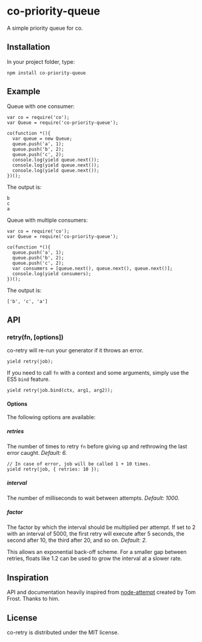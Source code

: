 # co-priority-queue
A simple priority queue for co.

## Installation
In your project folder, type:

    npm install co-priority-queue

## Example

Queue with one consumer:

    var co = require('co');
    var Queue = require('co-priority-queue');

    co(function *(){
      var queue = new Queue;
      queue.push('a', 1);
      queue.push('b', 2);
      queue.push('c', 2);
      console.log(yield queue.next());
      console.log(yield queue.next());
      console.log(yield queue.next());
    })();

The output is:

    b
    c
    a

Queue with multiple consumers:

    var co = require('co');
    var Queue = require('co-priority-queue');

    co(function *(){
      queue.push('a', 1);
      queue.push('b', 2);
      queue.push('c', 2);
      var consumers = [queue.next(), queue.next(), queue.next()];
      console.log(yield consumers);
    })();

The output is:

    ['b', 'c', 'a']

## API
### retry(fn, [options])

co-retry will re-run your generator if it throws an error.

    yield retry(job);

If you need to call `fn` with a context and some arguments, simply use the ES5 `bind` feature.

    yield retry(job.bind(ctx, arg1, arg2));

#### Options
The following options are available:

##### retries
The number of times to retry `fn` before giving up and rethrowing the last error caught. *Default: 6.*

    // In case of error, job will be called 1 + 10 times.
    yield retry(job, { retries: 10 });

##### interval
The number of milliseconds to wait between attempts. *Default: 1000.*

##### factor
The factor by which the interval should be multiplied per attempt. If set to 2 with an interval of 5000, the first retry will execute after 5 seconds, the second after 10, the third after 20, and so on. *Default: 2.*

This allows an exponential back-off scheme. For a smaller gap between retries, floats like 1.2 can be used to grow the interval at a slower rate.

## Inspiration
API and documentation heavily inspired from [node-attempt](https://github.com/TomFrost/node-attempt) created by Tom Frost. Thanks to him.

## License
co-retry is distributed under the MIT license.
